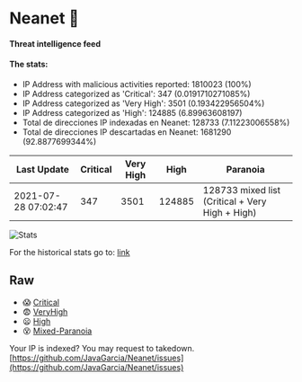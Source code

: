 # Neanet :hocho:
#### Threat intelligence feed
#### The stats:

- IP Address with malicious activities reported: 1810023 (100%)
- IP Address categorized as 'Critical':  347 (0.0191710271085%)
- IP Address categorized as 'Very High':  3501 (0.193422956504%)
- IP Address categorized as 'High':  124885 (6.89963608197)
- Total de direcciones IP indexadas en Neanet:  128733 (7.11223006558%)
- Total de direcciones IP descartadas en Neanet:  1681290 (92.8877699344%)

| Last Update | Critical | Very High | High | Paranoia |
| --- | --- | --- | --- | --- |
| 2021-07-28 07:02:47 | 347 | 3501 | 124885 | 128733 mixed list (Critical + Very High + High)|

![Stats](https://docs.google.com/spreadsheets/d/e/2PACX-1vSnaNMIXVabIpDJjufMlzH7poXnshF3mgd8Is1g9ytUEzVsP5my4Trn8f-xkoLLQ38xpL3HtmUexLo6/pubchart?oid=501124687&format=image)

For the historical stats go to: [link](/stats.csv)
## Raw
- :scream: [Critical](https://raw.githubusercontent.com/JavaGarcia/Neanet/master/blacklists/neanet_critical.txt)
- :fearful: [VeryHigh](https://raw.githubusercontent.com/JavaGarcia/Neanet/master/blacklists/neanet_veryHigh.txtt)
- :frowning: [High](https://raw.githubusercontent.com/JavaGarcia/Neanet/master/blacklists/neanet_high.txt)
- :dizzy_face: [Mixed-Paranoia](https://raw.githubusercontent.com/JavaGarcia/Neanet/master/blacklists/neanet_all.txt)


Your IP is indexed? You may request to takedown. [https://github.com/JavaGarcia/Neanet/issues](https://github.com/JavaGarcia/Neanet/issues)

















































































































































































































































































































































































































































































































































































































































































































































































































































































































































































































































































































































































































































































































































































































































































































































































































































































































































































































































































































































































































































































































































































































































































































































































































































































































































































































































































































































































































































































































































































































































































































































































































































































































































































































































































































































































































































































































































































































































































































































































































































































































































































































































































































































































































































































































































































































































































































































































































































































































































































































































































































































































































































































































































































































































































































































































































































































































































































































































































































































































































































































































































































































































































































































































































































































































































































































































































































































































































































































































































































































































































































































































































































































































































































































































































































































































































































































































































































































































































































































































































































